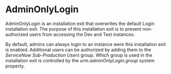 # AdminOnlyLogin

AdminOnlyLogin is an installation exit that overwrites the default Login installation exit. The purpose of this installation exit is to prevent non-authorized users from accessing the Dev and Test instances.

By default, admins can always login to an instance were this installation exit is enabled. Additional users can be authorized by adding them to the *ServiceNow Sub-Production Users* group. Which group is used in the installation exit is controlled by the *urm.adminOnlyLogin.group* system property.
